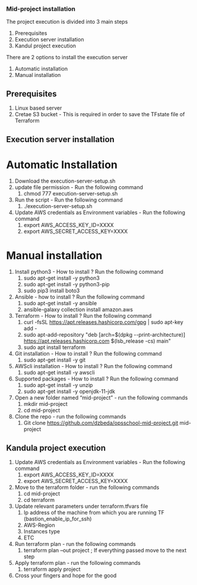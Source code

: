 
### Mid-project installation ###
The project execution is divided into 3 main steps

1. Prerequisites
2. Execution server installation  
3. Kandul project execution  


There are 2 options to install the execution server 
1. Automatic installation
2. Manual installation 

## Prerequisites ##
1. Linux based server
2. Cretae S3 bucket - This is required in order to save the TFstate file of Terraform

## Execution server installation ##

# Automatic Installation #

1. Download the execution-server-setup.sh
2. update file permission - Run the following command
    1. chmod 777 execution-server-setup.sh
3. Run the script - Run the following command
    1. ./execution-server-setup.sh
4. Update AWS credentials as Environment variables - Run the following command
    1. export AWS_ACCESS_KEY_ID=XXXX
    2. export AWS_SECRET_ACCESS_KEY=XXXX 


# Manual installation #

1. Install python3 - How to install ? Run the following command
    1. sudo apt-get install -y python3
    2. sudo apt-get install -y python3-pip
    3. sudo pip3 install boto3
2. Ansible - how to install ? Run the following command
    1. sudo apt-get install -y ansible
    2. ansible-galaxy collection install amazon.aws
3. Terraform - How to install ? Run the following command
    1.  curl -fsSL https://apt.releases.hashicorp.com/gpg | sudo apt-key add -
    2. sudo apt-add-repository "deb [arch=$(dpkg --print-architecture)] https://apt.releases.hashicorp.com $(lsb_release -cs) main"
    3. sudo apt install terraform
4. Git installation - How to install ? Run the following command
    1.  sudo apt-get install -y git
5. AWScli installation - How to install ? Run the following command
    1. sudo apt-get install -y awscli
6. Supported packages - How to install ? Run the following command
    1. sudo apt-get install -y unzip
    2. sudo apt-get install -y openjdk-11-jdk
7. Open a new folder named “mid-project”  - run the following commands 
    1. mkdir mid-project
    2. cd mid-project
8. Clone the repo - run the following commands 
    1. Git clone https://github.com/dzbeda/opsschool-mid-project.git mid-project


## Kandula project execution ##

1. Update AWS credentials as Environment variables - Run the following command
    1. export AWS_ACCESS_KEY_ID=XXXX
    2. export AWS_SECRET_ACCESS_KEY=XXXX 
2. Move to the terraform folder - run the following commands 
    1. cd mid-project
    2. cd terraform 
3. Update relevant parameters under terraform.tfvars file
    1. Ip address of the machine from which you are running TF (bastion_enable_ip_for_ssh)
    2. AWS-Region
    3. Instances type
    4. ETC
4. Run terraform plan - run the following commands 
    1. terraform plan –out project ; If everything passed move to the next step
5. Apply terraform plan - run the following commands    
    1. terraform apply project 
6. Cross your fingers and hope for the good
